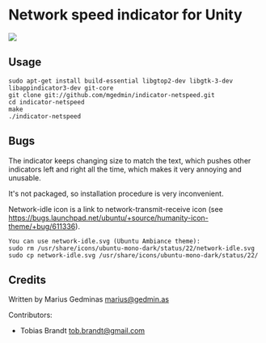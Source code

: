 Network speed indicator for Unity
=================================

![](https://raw.github.com/mgedmin/indicator-netspeed/master/screenshot.png)

Usage
-----

```
sudo apt-get install build-essential libgtop2-dev libgtk-3-dev libappindicator3-dev git-core
git clone git://github.com/mgedmin/indicator-netspeed.git
cd indicator-netspeed
make
./indicator-netspeed
```


Bugs
----

The indicator keeps changing size to match the text, which pushes other
indicators left and right all the time, which makes it very annoying and
unusable.

It's not packaged, so installation procedure is very inconvenient.

Network-idle icon is a link to network-transmit-receive icon (see https://bugs.launchpad.net/ubuntu/+source/humanity-icon-theme/+bug/611336).
```
You can use network-idle.svg (Ubuntu Ambiance theme):
sudo rm /usr/share/icons/ubuntu-mono-dark/status/22/network-idle.svg
sudo cp network-idle.svg /usr/share/icons/ubuntu-mono-dark/status/22/
```


Credits
-------

Written by Marius Gedminas <marius@gedmin.as>

Contributors:

- Tobias Brandt <tob.brandt@gmail.com> 
